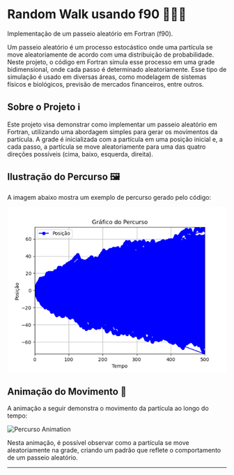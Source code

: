# Random Walk usando f90 🚶‍♂️🔀

Implementação de um passeio aleatório em Fortran (f90).

Um passeio aleatório é um processo estocástico onde uma partícula se move aleatoriamente de acordo com uma distribuição de probabilidade. Neste projeto, o código em Fortran simula esse processo em uma grade bidimensional, onde cada passo é determinado aleatoriamente. Esse tipo de simulação é usado em diversas áreas, como modelagem de sistemas físicos e biológicos, previsão de mercados financeiros, entre outros.

## Sobre o Projeto ℹ️

Este projeto visa demonstrar como implementar um passeio aleatório em Fortran, utilizando uma abordagem simples para gerar os movimentos da partícula. A grade é inicializada com a partícula em uma posição inicial e, a cada passo, a partícula se move aleatoriamente para uma das quatro direções possíveis (cima, baixo, esquerda, direita).

## Ilustração do Percurso 🖼️

A imagem abaixo mostra um exemplo de percurso gerado pelo código:

![Percurso Plot](./percurso_plot-->1.png)

## Animação do Movimento 🎥

A animação a seguir demonstra o movimento da partícula ao longo do tempo:

![Percurso Animation](./percurso_animation/1.gif)

Nesta animação, é possível observar como a partícula se move aleatoriamente na grade, criando um padrão que reflete o comportamento de um passeio aleatório.

---

